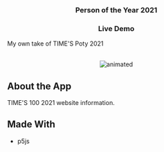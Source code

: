 <br />
<p align="center">
  <a href="https://github.com/nashirat/PotY">
   
  </a>

  <h3 align="center">Person of the Year 2021</h3>
  <a href="https://poty-43e91.web.app/">
     <h3 align="center">
  </a>
  <p align="center" href="https://poty-43e91.web.app/">Live Demo</h3>
   My own take of TIME'S Poty 2021
    <br>
    <br>
  </p>
</p>

<p align="center">
  <img src="poty.gif" alt="animated" />
</p>

## About the App

<p align="justify">TIME'S 100 2021 website information.
</p>

## Made With

- p5js

